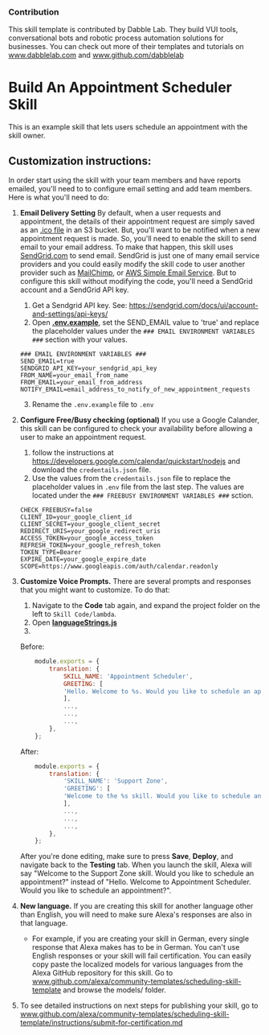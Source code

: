 ### Contribution
This skill template is contributed by Dabble Lab. They build VUI tools, conversational bots and robotic process automation solutions for businesses. You can check out more of their templates and tutorials on www.dabblelab.com and www.github.com/dabblelab

# Build An Appointment Scheduler Skill
This is an example skill that lets users schedule an appointment with the skill owner. 

## Customization instructions: 

In order start using the skill with your team members and have reports emailed, you'll need to to configure email setting and add team members.  Here is what you'll need to do:

1.  **Email Delivery Setting** By default, when a user requests and appointment, the details of their appointment request are simply saved as an [.ico file](https://en.wikipedia.org/wiki/ICO_(file_format)) in an S3 bucket. But, you'll want to be notified when a new appointment request is made. So, you'll need to enable the skill to send email to your email address. To make that happen, this skill uses [SendGrid.com](https://sendgrid.com) to send email. SendGrid is just one of many email service providers and you could easily modify the skill code to user another provider such as [MailChimp](https://mailchimp.com), or [AWS Simple Email Service](https://aws.amazon.com/ses). But to configure this skill without modifying the code, you'll need a SendGrid account and a SendGrid API key.

    1. Get a Sendgrid API key. See: https://sendgrid.com/docs/ui/account-and-settings/api-keys/
    2. Open **[.env.example](../lambda/.env.example)**, set the SEND_EMAIL value to 'true' and replace the placeholder values under the `### EMAIL ENVIRONMENT VARIABLES ###` section with your values.
    ```
    ### EMAIL ENVIRONMENT VARIABLES ###
    SEND_EMAIL=true
    SENDGRID_API_KEY=your_sendgrid_api_key
    FROM_NAME=your_email_from_name
    FROM_EMAIL=your_email_from_address
    NOTIFY_EMAIL=email_address_to_notify_of_new_appointment_requests
    ```
    3. Rename the `.env.example` file to `.env`

2. **Configure Free/Busy checking (optional)** If you use a Google Calander, this skill can be configured to check your availability before allowing a user to make an appointment request. 

    1. follow the instructions at https://developers.google.com/calendar/quickstart/nodejs and download the `credentails.json` file.
    2. Use the values from the `credentails.json` file to replace the placeholder values in `.env` file from the last step. The values are located under the `### FREEBUSY ENVIRONMENT VARIABLES ###` sction.
    ```
    CHECK_FREEBUSY=false
    CLIENT_ID=your_google_client_id
    CLIENT_SECRET=your_google_client_secret
    REDIRECT_URIS=your_google_redirect_uris
    ACCESS_TOKEN=your_google_access_token
    REFRESH_TOKEN=your_google_refresh_token
    TOKEN_TYPE=Bearer
    EXPIRE_DATE=your_google_expire_date
    SCOPE=https://www.googleapis.com/auth/calendar.readonly
    ```

3.  **Customize Voice Prompts.** There are several prompts and responses that you might want to customize. To do that:
    1. Navigate to the **Code** tab again, and expand the project folder on the left to `Skill Code/lambda`.
    2. Open **[languageStrings.js](../lambda/languages/en.js)**
    3. 

    Before:
    ```js
        module.exports = {
            translation: {
                SKILL_NAME: 'Appointment Scheduler',
                GREETING: [
                'Hello. Welcome to %s. Would you like to schedule an appointment?'
                ],
                ...,
                ...,
                ...,
            },
        };
    ```

    After:
    ```js
        module.exports = {
            translation: {
                'SKILL_NAME': 'Support Zone',
                'GREETING': [
                'Welcome to the %s skill. Would you like to schedule an appointment?',
                ],
                ...,
                ...,
                ...,
            },
        };
    ```

     After you're done editing, make sure to press **Save**, **Deploy**, and navigate back to the **Testing** tab. When you launch the skill, Alexa will say "Welcome to the Support Zone skill. Would you like to schedule an appointment?" instead of "Hello. Welcome to Appointment Scheduler. Would you like to schedule an appointment?".

4.  **New language.** If you are creating this skill for another language other than English, you will need to make sure Alexa's responses are also in that language.
    - For example, if you are creating your skill in German, every single response that Alexa makes has to be in German. You can't use English responses or your skill will fail certification. You can easily copy paste the localized models for various languages from the Alexa GitHub repository for this skill. Go to www.github.com/alexa/community-templates/scheduling-skill-template and browse the models/ folder.

5. To see detailed instructions on next steps for publishing your skill, go to www.github.com/alexa/community-templates/scheduling-skill-template/instructions/submit-for-certification.md